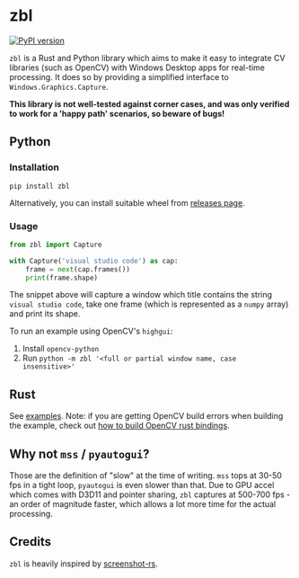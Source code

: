 # zbl

[![PyPI version](https://badge.fury.io/py/zbl.svg)](https://badge.fury.io/py/zbl)

`zbl` is a Rust and Python library which aims to make it easy to integrate CV libraries (such as OpenCV) with
Windows Desktop apps for real-time processing. It does so by providing a simplified interface to 
`Windows.Graphics.Capture`.

**This library is not well-tested against corner cases, and was only verified to work for a 'happy path' scenarios, so beware of bugs!**

## Python

### Installation

`pip install zbl`

Alternatively, you can install suitable wheel from [releases page](https://github.com/modelflat/zbl/releases).

### Usage

```python
from zbl import Capture

with Capture('visual studio code') as cap:
    frame = next(cap.frames())
    print(frame.shape)
```

The snippet above will capture a window which title contains the string `visual studio code`, take one frame (which is represented as a `numpy` array) and print its shape.

To run an example using OpenCV's `highgui`:

1. Install `opencv-python`
2. Run `python -m zbl '<full or partial window name, case insensitive>'`

## Rust

See [examples](https://github.com/modelflat/zbl/tree/master/zbl/examples).
Note: if you are getting OpenCV build errors when building the example, check out [how to build OpenCV rust bindings](https://github.com/twistedfall/opencv-rust#rust-opencv-bindings).

## Why not `mss` / `pyautogui`?

Those are the definition of "slow" at the time of writing. `mss` tops at 30-50 fps in a tight loop, `pyautogui` is
even slower than that. Due to GPU accel which comes with D3D11 and pointer sharing, `zbl` captures at 500-700 fps - an order of magnitude faster, which allows a lot more time for the actual processing.

## Credits

`zbl` is heavily inspired by [screenshot-rs](https://github.com/robmikh/screenshot-rs).
